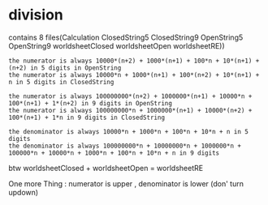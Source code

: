 # division
contains 8 files(Calculation ClosedString5 ClosedString9 OpenString5 OpenString9 worldsheetClosed worldsheetOpen worldsheetRE))

    the numerator is always 10000*(n+2) + 1000*(n+1) + 100*n + 10*(n+1) + (n+2) in 5 digits in OpenString
    the numerator is always 10000*n + 1000*(n+1) + 100*(n+2) + 10*(n+1) + n in 5 digits in ClosedString

    the numerator is always 100000000*(n+2) + 1000000*(n+1) + 10000*n + 100*(n+1) + 1*(n+2) in 9 digits in OpenString
    the numerator is always 100000000*n + 1000000*(n+1) + 10000*(n+2) + 100*(n+1) + 1*n in 9 digits in ClosedString

    the denominator is always 10000*n + 1000*n + 100*n + 10*n + n in 5 digits
    the denominator is always 100000000*n + 10000000*n + 1000000*n + 100000*n + 10000*n + 1000*n + 100*n + 10*n + n in 9 digits

btw worldsheetClosed + worldsheetOpen = worldsheetRE

One more Thing : numerator is upper , denominator is lower (don' turn updown)

